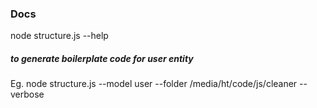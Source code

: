 ### Docs

node structure.js --help

##### to generate boilerplate code for user entity

Eg. node structure.js --model user --folder /media/ht/code/js/cleaner --verbose
